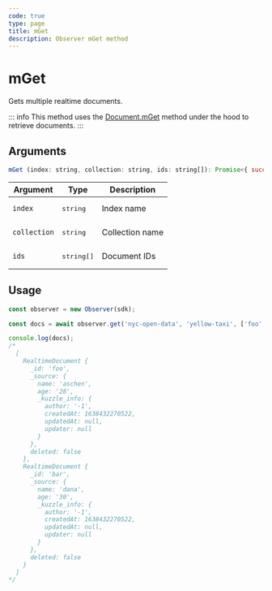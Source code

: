 ```yaml
---
code: true
type: page
title: mGet
description: Observer mGet method
---
```


# mGet

<SinceBadge version="7.8.0" />


Gets multiple realtime documents.

::: info
This method uses the [Document.mGet](/sdk/js/7/controllers/document/m-get) method under the hood to retrieve documents.
:::

## Arguments

```js
mGet (index: string, collection: string, ids: string[]): Promise<{ successes: RealtimeDocument[]; errors: string[]; }>
```

| Argument | Type | Description |
|----------|------|-------------|
| `index` | <pre>string</pre> | Index name |
| `collection` | <pre>string</pre> | Collection name |
| `ids` | <pre>string[]</pre> | Document IDs |

## Usage

```js
const observer = new Observer(sdk);

const docs = await observer.get('nyc-open-data', 'yellow-taxi', ['foo', 'bar']);

console.log(docs);
/*
  [
    RealtimeDocument {
      _id: 'foo',
      _source: {
        name: 'aschen',
        age: '28',
        _kuzzle_info: {
          author: '-1',
          createdAt: 1638432270522,
          updatedAt: null,
          updater: null
        }
      },
      deleted: false
    },
    RealtimeDocument {
      _id: 'bar',
      _source: {
        name: 'dana',
        age: '30',
        _kuzzle_info: {
          author: '-1',
          createdAt: 1638432270522,
          updatedAt: null,
          updater: null
        }
      },
      deleted: false
    }
  ]
*/
```